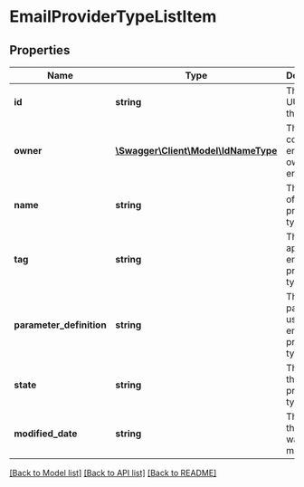 # EmailProviderTypeListItem

## Properties
Name | Type | Description | Notes
------------ | ------------- | ------------- | -------------
**id** | **string** | The unique UUID of this entity | 
**owner** | [**\Swagger\Client\Model\IdNameType**](IdNameType.md) | The company entity that owns this entity | 
**name** | **string** | The name of the email provider type | 
**tag** | **string** | The tag to apply to the email provider type | 
**parameter_definition** | **string** | The parameters used by the email provider type | [optional] 
**state** | **string** | The state of the email provider type | [optional] 
**modified_date** | **string** | The date the entity was last modified | 

[[Back to Model list]](../README.md#documentation-for-models) [[Back to API list]](../README.md#documentation-for-api-endpoints) [[Back to README]](../README.md)


